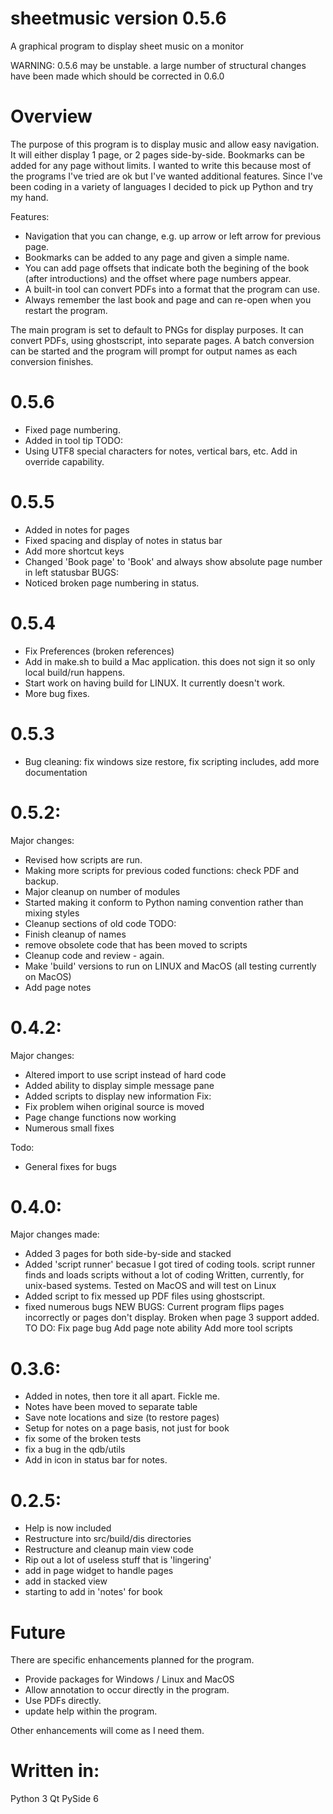 # sheetmusic version 0.5.6
A graphical program to display sheet music on a monitor

WARNING: 0.5.6 may be unstable. a large number of structural changes have been made which should be corrected in 0.6.0

# Overview
The purpose of this program is to display music and allow easy navigation. It will either display 1 page, or 2 pages side-by-side. Bookmarks can be added for any page without limits. I wanted to write this because most of the programs I've tried are ok but I've wanted additional features. Since I've been coding in a variety of languages I decided to pick up Python and try my hand. 

Features:
* Navigation that you can change, e.g. up arrow or left arrow for previous page.
* Bookmarks can be added to any page and given a simple name.
* You can add page offsets that indicate both the begining of the book (after introductions) and the offset where page numbers appear.
* A built-in tool can convert PDFs into a format that the program can use.
* Always remember the last book and page and can re-open when you restart the program.

The main program is set to default to PNGs for display purposes. It can convert PDFs, using ghostscript, into separate pages. A batch conversion can be started and the program will prompt for output names as each conversion finishes. 

# 0.5.6
* Fixed page numbering.
* Added in tool tip
TODO:
* Using UTF8 special characters for notes, vertical bars, etc. Add in override capability.

# 0.5.5
* Added in notes for pages
* Fixed spacing and display of notes in status bar
* Add more shortcut keys
* Changed 'Book page' to 'Book' and always show absolute page number in left statusbar
BUGS:
* Noticed broken page numbering in status.

# 0.5.4
* Fix Preferences (broken references)
* Add in make.sh to build a Mac application. this does not sign it so only local build/run happens.
* Start work on having build for LINUX. It currently doesn't work.
* More bug fixes.

# 0.5.3
* Bug cleaning: fix windows size restore, fix scripting includes, add more documentation

# 0.5.2:
Major changes:
* Revised how scripts are run.
* Making more scripts for previous coded functions: check PDF and backup.
* Major cleanup on number of modules
* Started making it conform to Python naming convention rather than mixing styles
* Cleanup sections of old code
TODO:
* Finish cleanup of names
* remove obsolete code that has been moved to scripts
* Cleanup code and review - again.
* Make 'build' versions to run on LINUX and MacOS (all testing currently on MacOS)
* Add page notes

# 0.4.2:
Major changes:
* Altered import to use script instead of hard code
* Added ability to display simple message pane
* Added scripts to display new information
Fix:
* Fix problem wihen original source is moved
* Page change functions now working
* Numerous small fixes

Todo:
* General fixes for bugs

# 0.4.0:
Major changes made:
* Added 3 pages for both side-by-side and stacked
* Added 'script runner' becasue I got tired of coding tools.
	script runner finds and loads scripts without a lot of coding
	Written, currently, for unix-based systems. Tested on MacOS and will test on Linux
* Added script to fix messed up PDF files using ghostscript.
* fixed numerous bugs
NEW BUGS:
Current program flips pages incorrectly or pages don't display. Broken when page 3 support added.
TO DO:
Fix page bug
Add page note ability
Add more tool scripts

# 0.3.6:
* Added in notes, then tore it all apart. Fickle me.
* Notes have been moved to separate table
* Save note locations and size (to restore pages)
* Setup for notes on a page basis, not just for book
* fix some of the broken tests
* fix a bug in the qdb/utils
* Add in icon in status bar for notes.
  
# 0.2.5:
* Help is now included
* Restructure into src/build/dis directories
* Restructure and cleanup main view code
* Rip out a lot of useless stuff that is 'lingering'
* add in page widget to handle pages
* add in stacked view
* starting to add in 'notes' for book
  
# Future
There are specific enhancements planned for the program.
* Provide packages for Windows / Linux and MacOS
* Allow annotation to occur directly in the program.
* Use PDFs directly.
* update help within the program.
  
Other enhancements will come as I need them.

# Written in:
Python 3
Qt PySide 6


